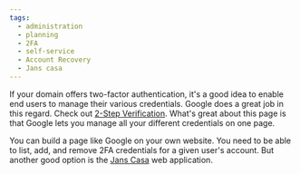 ```yaml
---
tags:
  - administration
  - planning
  - 2FA
  - self-service
  - Account Recovery
  - Jans casa
---
```


If your domain offers two-factor authentication, it's a good idea to enable end
users to manage their various credentials. Google does a great job in this
regard. Check out [2-Step Verification](https://myaccount.google.com/security).
What's great about this page is that Google lets you manage all your different
credentials on one page.

You can build a page like Google on your own website. You need to be able to
list, add, and remove 2FA credentials for a given user's account. But another
good option is the [Jans Casa](https://docs.jans.io/vreplace-janssen-version/casa) web application.